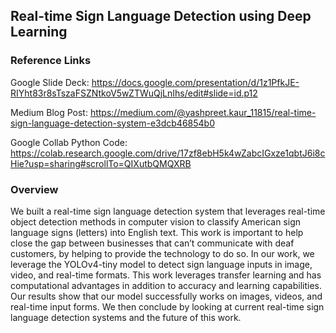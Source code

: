 ## Real-time Sign Language Detection using Deep Learning
 
### Reference	Links

Google Slide Deck: https://docs.google.com/presentation/d/1z1PfkJE-RIYht83r8sTszaFSZNtkoV5wZTWuQjLnIhs/edit#slide=id.p12

Medium Blog Post: https://medium.com/@yashpreet.kaur_11815/real-time-sign-language-detection-system-e3dcb46854b0

Google Collab Python Code: https://colab.research.google.com/drive/17zf8ebH5k4wZabcIGxze1qbtJ6i8cHie?usp=sharing#scrollTo=QIXutbQMQXRB

### Overview
We built a real-time sign language detection system that leverages real-time object detection methods in computer vision to classify American sign language signs (letters) into English text. This work is important to help close the gap between businesses that can’t communicate with deaf customers, by helping to provide the technology to do so.
In our work, we leverage the YOLOv4-tiny model to detect sign language inputs in image, video, and real-time formats. This work leverages transfer learning and has computational advantages in addition to accuracy and learning capabilities. Our results show that our model successfully works on images, videos, and real-time input forms. We then conclude by looking at current real-time sign language detection systems and the future of this work.
 
